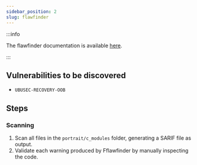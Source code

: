 ```yaml
---
sidebar_position: 2
slug: flawfinder
---
```


:::info

The flawfinder documentation is available [here](https://github.com/david-a-wheeler/flawfinder#readme).

:::

## Vulnerabilities to be discovered

- `UBUSEC-RECOVERY-OOB`

## Steps

### Scanning

1. Scan all files in the `portrait/c_modules` folder, generating a SARIF file as output.
2. Validate each warning produced by Fflawfinder by manually inspecting the code.